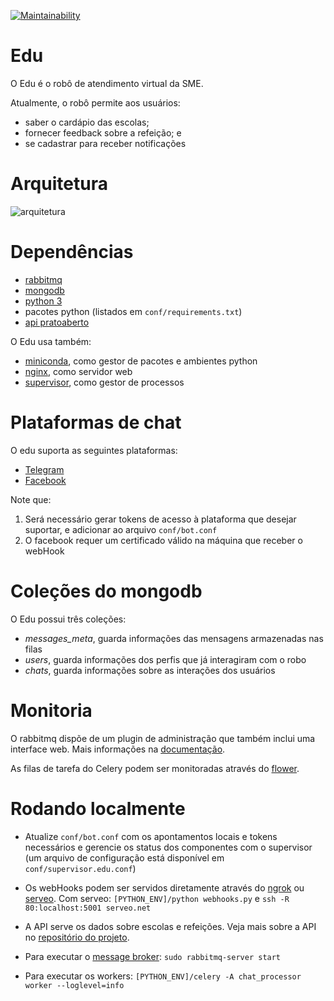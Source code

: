 [![Maintainability](https://api.codeclimate.com/v1/badges/e30effbc913e73367217/maintainability)](https://codeclimate.com/github/prefeiturasp/SME-PratoAberto-Edu/maintainability)

# Edu

O Edu é o robô de atendimento virtual da SME.

Atualmente, o robô permite aos usuários:

 * saber o cardápio das escolas;
 * fornecer feedback sobre a refeição; e
 * se cadastrar para receber notificações


# Arquitetura

![arquitetura](https://raw.githubusercontent.com/prefeiturasp/SME-PratoAberto-Edu/master/assets/arquitetura.png)


# Dependências

 * [rabbitmq](https://www.rabbitmq.com/)
 * [mongodb](https://www.mongodb.com/)
 * [python 3](https://www.python.org/)
 * pacotes python (listados em `conf/requirements.txt`)
 * [api pratoaberto](https://github.com/PratoAberto/api)

O Edu usa também:

 * [miniconda](https://conda.io/miniconda.html), como gestor de pacotes e ambientes python
 * [nginx](https://nginx.org/en/), como servidor web
 * [supervisor](http://supervisord.org/), como gestor de processos


# Plataformas de chat

O edu suporta as seguintes plataformas:

 * [Telegram](https://core.telegram.org/bots#3-how-do-i-create-a-bot)
 * [Facebook](https://developers.facebook.com/docs/messenger-platform/guides/quick-start)

Note que:

 1) Será necessário gerar tokens de acesso à plataforma que desejar suportar, e adicionar ao arquivo `conf/bot.conf`
 2) O facebook requer um certificado válido na máquina que receber o webHook


# Coleções do mongodb

O Edu possui três coleções:

 * *messages_meta*, guarda informações das mensagens armazenadas nas filas
 * *users*, guarda informações dos perfis que já interagiram com o robo
 * *chats*, guarda informações sobre as interações dos usuários


# Monitoria

O rabbitmq dispõe de um plugin de administração que também inclui uma interface web. Mais informações na [documentação](https://rabbitmq.docs.pivotal.io/35/rabbit-web-docs/management.html).

As filas de tarefa do Celery podem ser monitoradas através do [flower](http://flower.readthedocs.io/en/latest/).


# Rodando localmente

* Atualize `conf/bot.conf` com os apontamentos locais e tokens necessários e gerencie os status dos componentes com o supervisor (um arquivo de configuração está disponível em `conf/supervisor.edu.conf`)

* Os webHooks podem ser servidos diretamente através do [ngrok](https://ngrok.com/) ou 
[serveo](https://serveo.net/). Com serveo: `[PYTHON_ENV]/python webhooks.py` e `ssh -R 80:localhost:5001 serveo.net
`
  
* A API serve os dados sobre escolas e refeições. Veja mais sobre a API no [repositório do projeto](https://github.com/prefeiturasp/SME-PratoAberto-API).

* Para executar o [message broker](http://docs.celeryproject.org/en/latest/getting-started/brokers/rabbitmq.html): `sudo rabbitmq-server start` 

* Para executar os workers: `[PYTHON_ENV]/celery -A chat_processor  worker --loglevel=info`